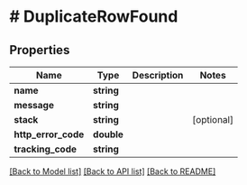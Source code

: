 # # DuplicateRowFound

## Properties

Name | Type | Description | Notes
------------ | ------------- | ------------- | -------------
**name** | **string** |  |
**message** | **string** |  |
**stack** | **string** |  | [optional]
**http_error_code** | **double** |  |
**tracking_code** | **string** |  |

[[Back to Model list]](../../README.md#models) [[Back to API list]](../../README.md#endpoints) [[Back to README]](../../README.md)
